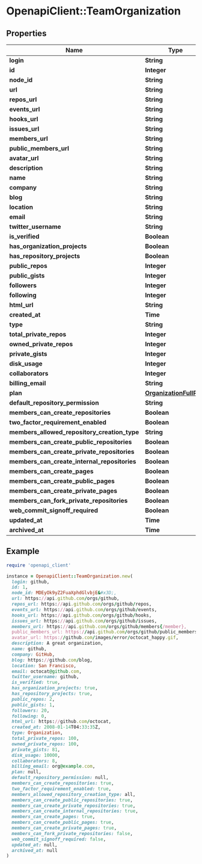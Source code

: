 # OpenapiClient::TeamOrganization

## Properties

| Name | Type | Description | Notes |
| ---- | ---- | ----------- | ----- |
| **login** | **String** |  |  |
| **id** | **Integer** |  |  |
| **node_id** | **String** |  |  |
| **url** | **String** |  |  |
| **repos_url** | **String** |  |  |
| **events_url** | **String** |  |  |
| **hooks_url** | **String** |  |  |
| **issues_url** | **String** |  |  |
| **members_url** | **String** |  |  |
| **public_members_url** | **String** |  |  |
| **avatar_url** | **String** |  |  |
| **description** | **String** |  |  |
| **name** | **String** |  | [optional] |
| **company** | **String** |  | [optional] |
| **blog** | **String** |  | [optional] |
| **location** | **String** |  | [optional] |
| **email** | **String** |  | [optional] |
| **twitter_username** | **String** |  | [optional] |
| **is_verified** | **Boolean** |  | [optional] |
| **has_organization_projects** | **Boolean** |  |  |
| **has_repository_projects** | **Boolean** |  |  |
| **public_repos** | **Integer** |  |  |
| **public_gists** | **Integer** |  |  |
| **followers** | **Integer** |  |  |
| **following** | **Integer** |  |  |
| **html_url** | **String** |  |  |
| **created_at** | **Time** |  |  |
| **type** | **String** |  |  |
| **total_private_repos** | **Integer** |  | [optional] |
| **owned_private_repos** | **Integer** |  | [optional] |
| **private_gists** | **Integer** |  | [optional] |
| **disk_usage** | **Integer** |  | [optional] |
| **collaborators** | **Integer** |  | [optional] |
| **billing_email** | **String** |  | [optional] |
| **plan** | [**OrganizationFullPlan**](OrganizationFullPlan.md) |  | [optional] |
| **default_repository_permission** | **String** |  | [optional] |
| **members_can_create_repositories** | **Boolean** |  | [optional] |
| **two_factor_requirement_enabled** | **Boolean** |  | [optional] |
| **members_allowed_repository_creation_type** | **String** |  | [optional] |
| **members_can_create_public_repositories** | **Boolean** |  | [optional] |
| **members_can_create_private_repositories** | **Boolean** |  | [optional] |
| **members_can_create_internal_repositories** | **Boolean** |  | [optional] |
| **members_can_create_pages** | **Boolean** |  | [optional] |
| **members_can_create_public_pages** | **Boolean** |  | [optional] |
| **members_can_create_private_pages** | **Boolean** |  | [optional] |
| **members_can_fork_private_repositories** | **Boolean** |  | [optional] |
| **web_commit_signoff_required** | **Boolean** |  | [optional] |
| **updated_at** | **Time** |  |  |
| **archived_at** | **Time** |  |  |

## Example

```ruby
require 'openapi_client'

instance = OpenapiClient::TeamOrganization.new(
  login: github,
  id: 1,
  node_id: MDEyOk9yZ2FuaXphdGlvbjE&#x3D;,
  url: https://api.github.com/orgs/github,
  repos_url: https://api.github.com/orgs/github/repos,
  events_url: https://api.github.com/orgs/github/events,
  hooks_url: https://api.github.com/orgs/github/hooks,
  issues_url: https://api.github.com/orgs/github/issues,
  members_url: https://api.github.com/orgs/github/members{/member},
  public_members_url: https://api.github.com/orgs/github/public_members{/member},
  avatar_url: https://github.com/images/error/octocat_happy.gif,
  description: A great organization,
  name: github,
  company: GitHub,
  blog: https://github.com/blog,
  location: San Francisco,
  email: octocat@github.com,
  twitter_username: github,
  is_verified: true,
  has_organization_projects: true,
  has_repository_projects: true,
  public_repos: 2,
  public_gists: 1,
  followers: 20,
  following: 0,
  html_url: https://github.com/octocat,
  created_at: 2008-01-14T04:33:35Z,
  type: Organization,
  total_private_repos: 100,
  owned_private_repos: 100,
  private_gists: 81,
  disk_usage: 10000,
  collaborators: 8,
  billing_email: org@example.com,
  plan: null,
  default_repository_permission: null,
  members_can_create_repositories: true,
  two_factor_requirement_enabled: true,
  members_allowed_repository_creation_type: all,
  members_can_create_public_repositories: true,
  members_can_create_private_repositories: true,
  members_can_create_internal_repositories: true,
  members_can_create_pages: true,
  members_can_create_public_pages: true,
  members_can_create_private_pages: true,
  members_can_fork_private_repositories: false,
  web_commit_signoff_required: false,
  updated_at: null,
  archived_at: null
)
```

